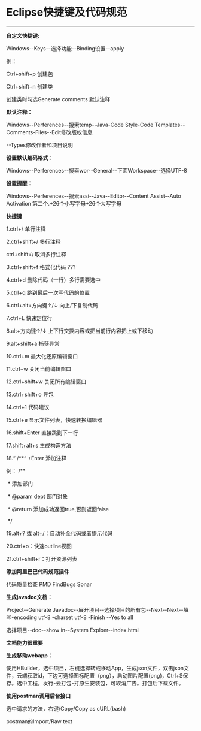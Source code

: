 # Eclipse快捷键及代码规范

------

**自定义快捷键:**

Windows--Keys--选择功能--Binding设置--apply

例：

Ctrl+shift+p  创建包

Ctrl+shift+n  创建类



创建类时勾选Generate comments 默认注释

**默认注释：**

Windows--Perferences--搜索temp--Java-Code Style-Code Templates--Comments-Files--Edit修改版权信息

--Types修改作者和项目说明



**设置默认编码格式：**

Windows--Perferences--搜索wor--General--下面Workspace--选择UTF-8



**设置提醒：**

Windows--Perferences--搜索assi--Java--Editor--Content Assist--Auto Activation 第二个.+26个小写字母+26个大写字母



**快捷键**

1.ctrl+/                       单行注释

2.ctrl+shift+/             多行注释 

   ctrl+shift+\             取消多行注释

3.ctrl+shift+f             格式化代码    ???

4.ctrl+d                      删除代码（一行）多行需要选中

5.ctrl+q                      跳到最后一次写代码的位置

6.ctrl+alt+方向键↑/↓  向上/下复制代码

7.ctrl+L                      快速定位行

8.alt+方向键↑/↓          上下行交换内容或把当前行内容把上或下移动

9.alt+shift+a              捕获异常     

10.ctrl+m                   最大化还原编辑窗口   

11.ctrl+w                   关闭当前编辑窗口

12.ctrl+shift+w          关闭所有编辑窗口

13.ctrl+shift+o          导包

14.ctrl+1                    代码建议

15.ctrl+e                    显示文件列表，快速转换编辑器

16.shift+Enter            直接跳到下一行

17.shift+alt+s            生成构造方法

18.“ /**“ +Enter     添加注释

例： /**

​         \* 添加部门

​         \* @param dept  部门对象

​         \* @return  添加成功返回true,否则返回false

​         */

19.alt+? 或 alt+/：自动补全代码或者提示代码

20.ctrl+o：快速outline视图

21.ctrl+shift+r：打开资源列表



**添加阿里巴巴代码规范插件**

代码质量检查  PMD  FindBugs  Sonar



**生成javadoc文档：**

Project--Generate Javadoc--展开项目--选择项目的所有包--Next--Next--填写-encoding utf-8 -charset utf-8 -Finish --Yes to all   

选择项目--doc--show in--System Exploer--index.html

**文档能力很重要**

**生成移动webapp：**

使用HBuilder，选中项目，右键选择转成移动App，生成json文件，双击json文件，云端获取id，下边可选择图标配置（png），启动图片配置(png)，Ctrl+S保存。选中工程，发行-云打包-打原生安装包，可取消广告。打包后下载文件。



**使用postman调用后台接口**

选中请求的方法，右键/Copy/Copy as cURL(bash)

postman的Import/Raw text